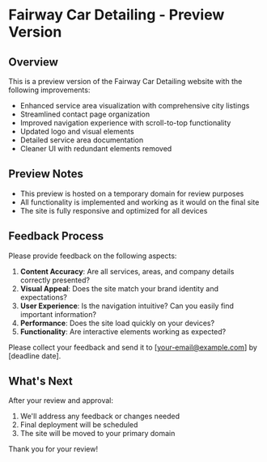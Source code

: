 # Fairway Car Detailing - Preview Version

## Overview

This is a preview version of the Fairway Car Detailing website with the following improvements:

- Enhanced service area visualization with comprehensive city listings
- Streamlined contact page organization
- Improved navigation experience with scroll-to-top functionality
- Updated logo and visual elements
- Detailed service area documentation
- Cleaner UI with redundant elements removed

## Preview Notes

- This preview is hosted on a temporary domain for review purposes
- All functionality is implemented and working as it would on the final site
- The site is fully responsive and optimized for all devices

## Feedback Process

Please provide feedback on the following aspects:

1. **Content Accuracy**: Are all services, areas, and company details correctly presented?
2. **Visual Appeal**: Does the site match your brand identity and expectations?
3. **User Experience**: Is the navigation intuitive? Can you easily find important information?
4. **Performance**: Does the site load quickly on your devices?
5. **Functionality**: Are interactive elements working as expected?

Please collect your feedback and send it to [your-email@example.com] by [deadline date].

## What's Next

After your review and approval:
1. We'll address any feedback or changes needed
2. Final deployment will be scheduled
3. The site will be moved to your primary domain

Thank you for your review!
